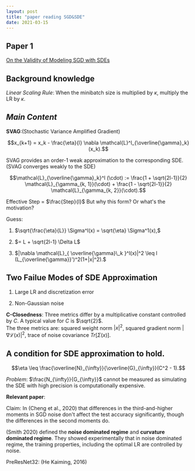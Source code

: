 ```yaml
---
layout: post
title: "paper reading SGD&SDE"
date: 2021-03-15
---
```


## Paper 1

[On the Validity of Modeling SGD with SDEs](https://arxiv.org/abs/2102.12470)

## Background knowledge

_Linear Scaling Rule_: When the minibatch size is multiplied by $\kappa$, multiply the LR by $\kappa$.

## _Main Content_

**SVAG**:(Stochastic Variance Amplified Gradient)

$$x_{k+1} = x_k - \frac{\eta}{l} \nabla \mathcal{L}^l_{\overline{\gamma}_k} (x_k).$$

SVAG provides an order-1 weak approximation to the corresponding SDE. (SVAG converges weakly to the SDE)

$$\mathcal{L}_{\overline{\gamma}_k}^l (\cdot) := \frac{1 + \sqrt{2l-1}}{2} \mathcal{L}_{\gamma_{k, 1}}(\cdot) + \frac{1 - \sqrt{2l-1}}{2} \mathcal{L}_{\gamma_{k, 2}}(\cdot).$$

Effective Step = $\frac{Step}{l}$ But why this form? Or what's the motivation?

Guess:

1. $\sqrt{\frac{\eta}{L}} \Sigma^l(x) = \sqrt{\eta} \Sigma^1(x),$

2. $= L + \sqrt{2l-1} \Delta L$

3. $|\nabla \mathcal{L}_{ \overline{\gamma}\_k }^l(x)|^2 \leq l (L_{\overline{\gamma}}')^2(1+|x|^2).$

## Two Failue Modes of SDE Approximation

1. Large LR and discretization error

2. Non-Gaussian noise

**C-Closedness**: Three metrics differ by a multiplicative constant controlled by $C$. A typical value for $C$ is $\sqrt{2}$. <br>
The three metrics are: squared weight norm $|x|^2$, squared gradient norm $|\nabla \mathcal{L}(x)|^2$, trace of noise covariance $Tr[\Sigma(x)]$.

## A condition for SDE approximation to hold.

$$\eta \leq \frac{\overline{N}_{\infty}}{\overline{G}_{\infty}}(C^2 - 1).$$

_Problem_: $\frac{N_{\infty}}{G_{\infty}}$ cannot be measured as simulating the SDE with high precision is computationally expensive.

**Relevant paper**:

Claim: In (Cheng et al., 2020) that differences in the third-and-higher moments in SGD noise don't affect the test accuracy significantly, though the differences in the second moments do.

(Smith 2020) defined the **noise dominated regime** and **curvature dominated regime**. They showed experimentally that in noise dominated regime, the training properties, including the optimal LR are controlled by noise.

PreResNet32: (He Kaiming, 2016)

